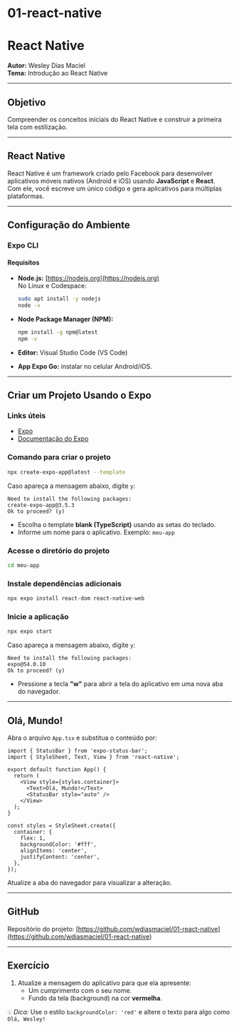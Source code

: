 # 01-react-native

# React Native

**Autor:** Wesley Dias Maciel  
**Tema:** Introdução ao React Native

---

## Objetivo

Compreender os conceitos iniciais do React Native e construir a primeira tela com estilização.

---

## React Native

React Native é um framework criado pelo Facebook para desenvolver aplicativos móveis nativos (Android e iOS) usando **JavaScript** e **React**.  
Com ele, você escreve um único código e gera aplicativos para múltiplas plataformas.

---

## Configuração do Ambiente

### Expo CLI

#### Requisitos

- **Node.js:** [https://nodejs.org](https://nodejs.org)  
  No Linux e Codespace:
  ```bash
  sudo apt install -y nodejs
  node -v
  ```

- **Node Package Manager (NPM):**
  ```bash
  npm install -g npm@latest
  npm -v
  ```

- **Editor:** Visual Studio Code (VS Code)

- **App Expo Go:** instalar no celular Android/iOS.

---

## Criar um Projeto Usando o Expo

### Links úteis

- [Expo](https://expo.dev/)
- [Documentação do Expo](https://docs.expo.dev/)

### Comando para criar o projeto

```bash
npx create-expo-app@latest --template
```

Caso apareça a mensagem abaixo, digite `y`:

```
Need to install the following packages:
create-expo-app@3.5.3
Ok to proceed? (y)
```

- Escolha o template **blank (TypeScript)** usando as setas do teclado.
- Informe um nome para o aplicativo. Exemplo: `meu-app`

### Acesse o diretório do projeto

```bash
cd meu-app
```

### Instale dependências adicionais

```bash
npx expo install react-dom react-native-web
```

### Inicie a aplicação

```bash
npx expo start
```

Caso apareça a mensagem abaixo, digite `y`:

```
Need to install the following packages:
expo@54.0.10
Ok to proceed? (y)
```

- Pressione a tecla **"w"** para abrir a tela do aplicativo em uma nova aba do navegador.

---

## Olá, Mundo!

Abra o arquivo `App.tsx` e substitua o conteúdo por:

```tsx
import { StatusBar } from 'expo-status-bar';
import { StyleSheet, Text, View } from 'react-native';

export default function App() {
  return (
    <View style={styles.container}>
      <Text>Olá, Mundo!</Text>
      <StatusBar style="auto" />
    </View>
  );
}

const styles = StyleSheet.create({
  container: {
    flex: 1,
    backgroundColor: '#fff',
    alignItems: 'center',
    justifyContent: 'center',
  },
});
```

Atualize a aba do navegador para visualizar a alteração.

---

## GitHub

Repositório do projeto: [https://github.com/wdiasmaciel/01-react-native](https://github.com/wdiasmaciel/01-react-native)

---

## Exercício

1. Atualize a mensagem do aplicativo para que ela apresente:
   - Um cumprimento com o seu nome.
   - Fundo da tela (background) na cor **vermelha**.

💡 *Dica:* Use o estilo `backgroundColor: 'red'` e altere o texto para algo como `Olá, Wesley!`
